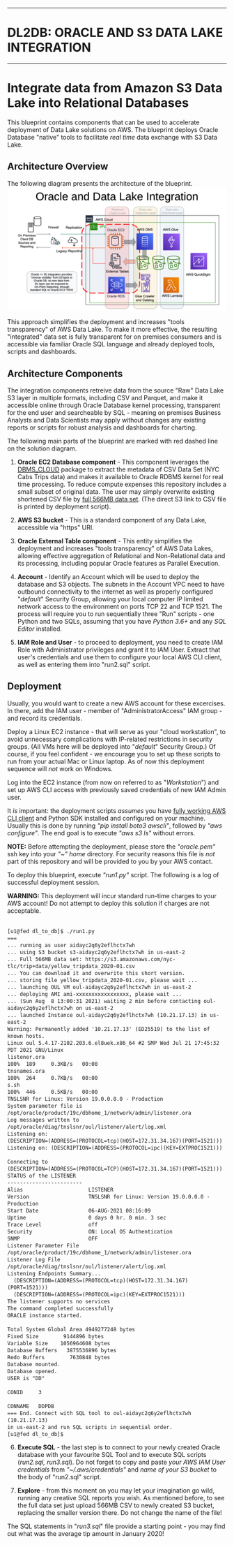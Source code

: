 <hr>
<h1>DL2DB: ORACLE AND S3 DATA LAKE INTEGRATION</h1>
<hr>


# Integrate data from Amazon S3 Data Lake into Relational Databases
This blueprint contains components that can be used to accelerate deployment
of Data Lake solutions on AWS. The blueprint deploys Oracle Database "native"
tools to facilitate _real time_ data exchange with S3 Data Lake.

## Architecture Overview
The following diagram presents the architecture of the blueprint.
![Solution Architecture](./images/Architecture.png)

This approach simplifies the deployment and increases "tools transparency" of
AWS Data Lake. To make it more effective, the resulting "integrated" data set
is fully transparent for on premises consumers and is accessible via familiar
Oracle SQL language and already deployed tools, scripts and dashboards.

## Architecture Components
The integration components retreive data from the source "Raw" Data Lake S3 layer
in multiple formats, including CSV and Parquet, and make it accessible online
through Oracle Database kernel processing, transparent for the end user and
searcheable by SQL - meaning on premises Business Analysts and Data Scientists
may apply without changes any existing reports or scripts for robust analysis
and dashboards for charting.

The following main parts of the blueprint are marked with red dashed line on the
solution diagram.

1. **Oracle EC2 Database component** - This component leverages the
[DBMS_CLOUD](./run2.sql) package to extract the metadata of CSV Data Set (NYC
Cabs Trips data) and makes it available to Oracle RDBMS kernel for real time
processing. To reduce compute expenses this repository includes a small subset of
original data. The user may simply overwrite existing shortened CSV file by
[full 566MB data set](https://www1.nyc.gov/site/tlc/about/tlc-trip-record-data.page). 
(The direct S3 link to CSV file is printed by deployment script).

2. **AWS S3 bucket** - This is a standard component of any Data Lake,
accessible via "https" URI.

3. **Oracle External Table component** - This entity simplifies the deployment
   and increases "tools transparency" of AWS Data Lakes, allowing effective
aggregation of Relational and Non-Relational data and its processing, including
popular Oracle features as Parallel Execution.

4. **Account** - Identify an Account which will be used to deploy the database
and S3 objects. The subnets in the Account VPC need to have outbound
connectivity to the internet as well as properly configured "_default_"
Security Group, allowing your local computer IP limited network access to the
environment on ports TCP 22 and TCP 1521. The process will require you to run
sequentially three "Run" scripts - one Python and two SQLs, assuming that you
have _Python 3.6+_ and any _SQL Editor_ installed.

5. **IAM Role and User** - to proceed to deployment, you need to create IAM
Role with Administrator privileges and grant it to IAM User. Extract that
user's credentials and use them to configure your local AWS CLI client, as
well as entering them into "run2.sql" script.

## Deployment

Usually, you would want to create a new AWS account for these excercises.
In there, add the IAM user - member of "AdministratorAccess" IAM group - and
record its credentials.

Deploy a Linux EC2 instance - that will serve as your "cloud workstation", to avoid
unnecessary complications with IP-related restrictions in security groups. 
(All VMs here will be deployed into "_default_" Security Group.)
Of course, if you feel confident - we encourage you to set up these scripts to
run from your actual Mac or Linux laptop. As of now this deployment sequence
will _not_ work on Windows.

Log into the EC2 instance (from now on referred to as "_Workstation_") and set up AWS
CLI access with previously saved credentials of new IAM Admin user.

It _is_ important: the deployment scripts _assumes_ you have 
[fully working AWS CLI client](https://docs.aws.amazon.com/cli/latest/userguide/cli-chap-install.html)
 and Python SDK installed and configured on your machine. Usually
this is done by running _"pip install boto3 awscli"_, followed by _"aws
configure"_. The end goal is to execute _"aws s3 ls"_ without errors.

__NOTE:__ Before attempting the deployment, please store the _"oracle.pem"_
ssh key into your _"~" home_ directory. For security reasons this file is _not_
part of this repository and will be provided to you by your AWS contact.

To deploy this blueprint, execute _"run1.py"_ script.
The following is a log of successful deployment session.

__WARNING:__ This deployment will incur standard run-time charges to your AWS
account! Do not attempt to deploy this solution if charges are not acceptable.

<pre><code>
[u1@fed dl_to_db]$ ./run1.py
===
... running as user aidayc2q6y2eflhctx7wh
... using S3 bucket s3-aidayc2q6y2eflhctx7wh in us-east-2
... Full 566MB data set: https://s3.amazonaws.com/nyc-tlc/trip+data/yellow_tripdata_2020-01.csv
... You can download it and overwrite this short version.
... storing file yellow_tripdata_2020-01.csv, please wait ...
... launching OUL VM oul-aidayc2q6y2eflhctx7wh in us-east-2
... deploying AMI ami-xxxxxxxxxxxxxxxxx, please wait ...
... (Sun Aug  8 13:00:31 2021) waiting 2 min before contacting oul-aidayc2q6y2eflhctx7wh on us-east-2
... launched Instance oul-aidayc2q6y2eflhctx7wh (10.21.17.13) in us-east-2
Warning: Permanently added '10.21.17.13' (ED25519) to the list of known hosts.
Linux oul 5.4.17-2102.203.6.el8uek.x86_64 #2 SMP Wed Jul 21 17:45:32 PDT 2021 GNU/Linux
listener.ora                                                         100%  189     0.3KB/s   00:00
tnsnames.ora                                                         100%  264     0.7KB/s   00:00
s.sh                                                                 100%  446     0.5KB/s   00:00
TNSLSNR for Linux: Version 19.0.0.0.0 - Production
System parameter file is
/opt/oracle/product/19c/dbhome_1/network/admin/listener.ora
Log messages written to /opt/oracle/diag/tnslsnr/oul/listener/alert/log.xml
Listening on:
(DESCRIPTION=(ADDRESS=(PROTOCOL=tcp)(HOST=172.31.34.167)(PORT=1521)))
Listening on: (DESCRIPTION=(ADDRESS=(PROTOCOL=ipc)(KEY=EXTPROC1521)))

Connecting to
(DESCRIPTION=(ADDRESS=(PROTOCOL=TCP)(HOST=172.31.34.167)(PORT=1521)))
STATUS of the LISTENER
------------------------
Alias                     LISTENER
Version                   TNSLSNR for Linux: Version 19.0.0.0.0 - Production
Start Date                06-AUG-2021 08:16:09
Uptime                    0 days 0 hr. 0 min. 3 sec
Trace Level               off
Security                  ON: Local OS Authentication
SNMP                      OFF
Listener Parameter File
/opt/oracle/product/19c/dbhome_1/network/admin/listener.ora
Listener Log File         /opt/oracle/diag/tnslsnr/oul/listener/alert/log.xml
Listening Endpoints Summary...
  (DESCRIPTION=(ADDRESS=(PROTOCOL=tcp)(HOST=172.31.34.167)(PORT=1521)))
  (DESCRIPTION=(ADDRESS=(PROTOCOL=ipc)(KEY=EXTPROC1521)))
The listener supports no services
The command completed successfully
ORACLE instance started.

Total System Global Area 4949277248 bytes
Fixed Size        9144896 bytes
Variable Size    1056964608 bytes
Database Buffers   3875536896 bytes
Redo Buffers        7630848 bytes
Database mounted.
Database opened.
USER is "DD"

CONID     3

CONNAME   DDPDB
=== End. Connect with SQL tool to oul-aidayc2q6y2eflhctx7wh (10.21.17.13)
in us-east-2 and run SQL scripts in sequential order.
[u1@fed dl_to_db]$
</pre></code>

6. **Execute SQL**  - the last step is to connect to your newly created Oracle
database with your favourite SQL Tool and to execute SQL scripts (_run2.sql,
run3.sql_). Do not forget to copy and paste _your AWS IAM User credentials_ from
_"~/.aws/credentials"_ and _name of your S3 bucket_ to the body of "run2.sql" script.

7. **Explore**  - from this moment on you may let your imagination go wild,
running any creative SQL reports you wish. As mentioned before, to see the
full data set just upload 566MB CSV to newly created S3 bucket, replacing the
smaller version there. Do not change the name of the file!  

The SQL statements in "_run3.sql_" file provide a starting point - you may find
out what was the average tip amount in January 2020!
